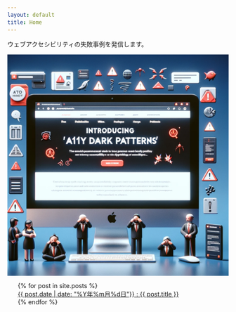 ```yaml
---
layout: default
title: Home
---
```


ウェブアクセシビリティの失敗事例を発信します。

<img src="/assets/images/a11ydarkpatterns.png" alt="アクセシビリティのダークパターンのイメージ" style="display: block; margin-left: auto; margin-right: auto;">

<ul style="list-style-type: none;">
  {% for post in site.posts %}
    <li>
      <a href="{{ post.url }}">{{ post.date | date: "%Y年%m月%d日"}} : {{ post.title }}</a>
    </li>
  {% endfor %}
</ul>
